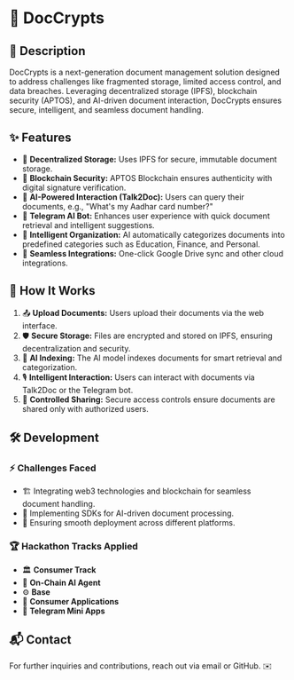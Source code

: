 # 📜 DocCrypts

## 📝 Description
DocCrypts is a next-generation document management solution designed to address challenges like fragmented storage, limited access control, and data breaches. Leveraging decentralized storage (IPFS), blockchain security (APTOS), and AI-driven document interaction, DocCrypts ensures secure, intelligent, and seamless document handling.

## ✨ Features
- 🔐 **Decentralized Storage:** Uses IPFS for secure, immutable document storage.
- 🔗 **Blockchain Security:** APTOS Blockchain ensures authenticity with digital signature verification.
- 🤖 **AI-Powered Interaction (Talk2Doc):** Users can query their documents, e.g., "What's my Aadhar card number?"
- 💬 **Telegram AI Bot:** Enhances user experience with quick document retrieval and intelligent suggestions.
- 📂 **Intelligent Organization:** AI automatically categorizes documents into predefined categories such as Education, Finance, and Personal.
- 🔄 **Seamless Integrations:** One-click Google Drive sync and other cloud integrations.

## 🚀 How It Works
1. 📤 **Upload Documents:** Users upload their documents via the web interface.
2. 🛡️ **Secure Storage:** Files are encrypted and stored on IPFS, ensuring decentralization and security.
3. 🧠 **AI Indexing:** The AI model indexes documents for smart retrieval and categorization.
4. 🎙️ **Intelligent Interaction:** Users can interact with documents via Talk2Doc or the Telegram bot.
5. 🔑 **Controlled Sharing:** Secure access controls ensure documents are shared only with authorized users.

## 🛠️ Development
### ⚡ Challenges Faced
- 🏗️ Integrating web3 technologies and blockchain for seamless document handling.
- 📜 Implementing SDKs for AI-driven document processing.
- 🚀 Ensuring smooth deployment across different platforms.

### 🏆 Hackathon Tracks Applied
- 🏛️ **Consumer Track**
- 🤖 **On-Chain AI Agent**
- ⚙️ **Base**
- 📱 **Consumer Applications**
- 🔗 **Telegram Mini Apps**

## 📬 Contact
For further inquiries and contributions, reach out via email or GitHub. ✉️
